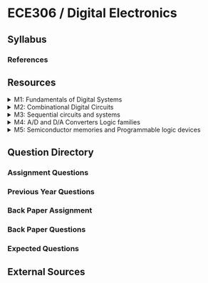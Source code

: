 # ECE306 / Digital Electronics

## Syllabus

### References

## Resources

<details>

<summary>M1: Fundamentals of Digital Systems</summary>



</details>

<details>

<summary>M2: Combinational Digital Circuits</summary>



</details>

<details>

<summary>M3: Sequential circuits and systems</summary>



</details>

<details>

<summary>M4: A/D and D/A Converters Logic families</summary>



</details>

<details>

<summary>M5: Semiconductor memories and Programmable logic devices</summary>



</details>

## Question Directory

### Assignment Questions

### Previous Year Questions

### Back Paper Assignment

### Back Paper Questions

### Expected Questions

## External Sources

